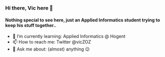 ### Hi there, Vic here 👋

#### Nothing special to see here, just an Applied Informatics student trying to keep his stuff together..

- 🌱 I’m currently learning: Applied Informatics @ Hogent
- 📫 How to reach me: Twitter @vicZOZ
- 💬 Ask me about: (almost) anything 😉

<!--
**Vic-Rottiers/Vic-Rottiers** is a ✨ _special_ ✨ repository because its `README.md` (this file) appears on your GitHub profile.
Here are some ideas to get you started:
- 🔭 I’m currently working on ...
- 👯 I’m looking to collaborate on ...
- 🤔 I’m looking for help with ...
- 😄 Pronouns: ...
- ⚡ Fun fact: ...
-->
